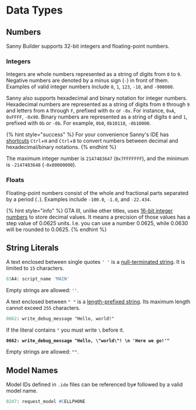 # Data Types

## Numbers

Sanny Builder supports 32-bit integers and floating-point numbers.&#x20;

### Integers

Integers are whole numbers represented as a string of digits from `0` to `9`. Negative numbers are denoted by a minus sign (`-`) in front of them. Examples of valid integer numbers include `0`, `1`, `123`, `-10`, and `-900000`.

Sanny also supports hexadecimal and binary notation for integer numbers. Hexadecimal numbers are represented as a string of digits from `0` through `9` and letters from `A` through `F`, prefixed with `0x` or `-0x`. For instance, `0xA`, `0xFFFF`, `-0x90`. Binary numbers are represented as a string of digits `0` and `1`, prefixed with `0b` or `-0b`. For example, `0b0`, `0b10110`, `-0b10000`.

{% hint style="success" %}
For your convenience Sanny's IDE has [shortcuts](../../editor/hotkeys.md) `Ctrl`+`H` and `Ctrl`+`B` to convert numbers between decimal and hexadecimal/binary notations.
{% endhint %}

The maximum integer number is `2147483647` (`0x7FFFFFFF`), and the minimum is `-2147483648` (`-0x80000000`).

### Floats

Floating-point numbers consist of the whole and fractional parts separated by a period (`.`). Examples include `-100.0`, `-1.0`, and `-22.434`.

{% hint style="info" %}
GTA III, unlike other titles, uses [16-bit integer numbers](https://gtamods.com/wiki/Talk:Mission\_Scripting\_\(Overview\)#Fixed-point\_remark) to store decimal values. It means a precision of those values has a step value of 0.0625 units. I.e. you can use a number 0.0625, while 0.0630 will be rounded to 0.0625.
{% endhint %}

## String Literals

A text enclosed between single quotes `' '` is a [null-terminated string](https://en.wikipedia.org/wiki/String\_\(computer\_science\)#Null-terminated). It is limited to `15` characters.

```pascal
03A4: script_name 'MAIN'
```

Empty strings are allowed: `''`.

A text enclosed between `" "` is a [length-prefixed string](https://en.wikipedia.org/wiki/String\_\(computer\_science\)#Length-prefixed). Its maximum length cannot exceed `255` characters.

```pascal
0662: write_debug_message "Hello, world!"
```

If the literal contains `"` you must write `\` before it.

<pre class="language-pascal"><code class="lang-pascal"><strong>0662: write_debug_message "Hello, \"world\"! \n 'Here we go!'"
</strong></code></pre>

Empty strings are allowed: `""`.

## Model Names

Model IDs defined in `.ide` files can be referenced by`#` followed by a valid model name.&#x20;

```pascal
0247: request_model #CELLPHONE
```
